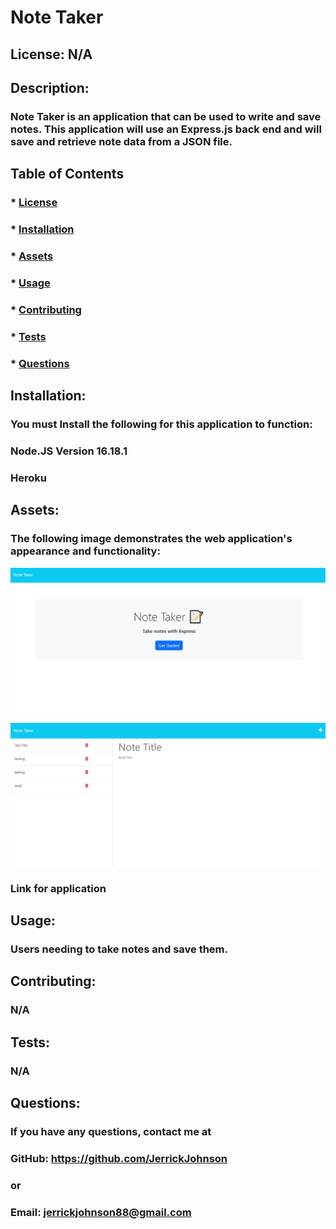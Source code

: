   # Note Taker 



  ## License: N/A
  

  ## Description:
  ### Note Taker is an application that can be used to write and save notes. This application will use an Express.js back end and will save and retrieve note data from a JSON file.

  ## Table of Contents
  ### * [License](#license)
  ### * [Installation](#installation)
  ### * [Assets](#assets)
  ### * [Usage](#usage)
  ### * [Contributing](#contributing)
  ### * [Tests](#tests)
  ### * [Questions](#questions)

  ## Installation:
  ### You must Install the following for this application to function:
  ### Node.JS Version 16.18.1
  ### Heroku

  ## Assets:
  ### The following image demonstrates the web application's appearance and functionality:

 ![Screenshot Note Taker](./Develop/public/assets/images/NoteTakerFirstScreen.PNG)

 ![Screenshot Note Taker](./Develop/public/assets/images/NoteTakerPic.PNG)

  ### Link for application  

  ## Usage:
  ### Users needing to take notes and save them.

  ## Contributing:
  ### N/A

  ## Tests:
  ### N/A

  ## Questions:
  ### If you have any questions, contact me at
  ### GitHub: https://github.com/JerrickJohnson
  ### or
  ### Email: jerrickjohnson88@gmail.com
